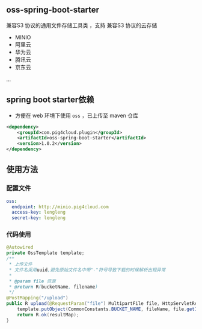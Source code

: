 ## oss-spring-boot-starter

兼容S3 协议的通用文件存储工具类 ，支持 兼容S3 协议的云存储 

- MINIO
- 阿里云
- 华为云
- 腾讯云
- 京东云

...

## spring boot starter依赖

- 方便在 web 环境下使用 `oss` ，已上传至 maven 仓库
```xml
<dependency>
    <groupId>com.pig4cloud.plugin</groupId>
    <artifactId>oss-spring-boot-starter</artifactId>
    <version>1.0.2</version>
</dependency>
```

## 使用方法

### 配置文件

```yaml
oss:
  endpoint: http://minio.pig4cloud.com
  access-key: lengleng
  secret-key: lengleng
```

### 代码使用

```java
@Autowired
private OssTemplate template;
/**
 * 上传文件
 * 文件名采用uuid,避免原始文件名中带"-"符号导致下载的时候解析出现异常
 *
 * @param file 资源
 * @return R(bucketName, filename)
 */
@PostMapping("/upload")
public R upload(@RequestParam("file") MultipartFile file, HttpServletRequest request) {
	template.putObject(CommonConstants.BUCKET_NAME, fileName, file.getInputStream());
	return R.ok(resultMap);
}
```
